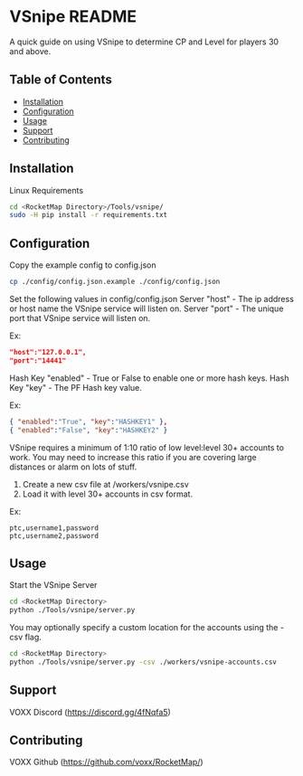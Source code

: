# VSnipe README

A quick guide on using VSnipe to determine CP and Level for players 30 and above.

## Table of Contents

- [Installation](#installation)
- [Configuration](#configuration)
- [Usage](#usage)
- [Support](#support)
- [Contributing](#contributing)

## Installation

Linux Requirements
```sh
cd <RocketMap Directory>/Tools/vsnipe/
sudo -H pip install -r requirements.txt
```

## Configuration

Copy the example config to config.json
```sh
cp ./config/config.json.example ./config/config.json
```

Set the following values in config/config.json
Server "host" - The ip address or host name the VSnipe service will listen on.
Server "port" - The unique port that VSnipe service will listen on.

  Ex:
```json
"host":"127.0.0.1",
"port":"14441"
```

Hash Key "enabled" - True or False to enable one or more hash keys.
Hash Key "key" - The PF Hash key value.

  Ex:
```json
{ "enabled":"True", "key":"HASHKEY1" },
{ "enabled":"False", "key":"HASHKEY2" }
```

VSnipe requires a minimum of 1:10 ratio of low level:level 30+ accounts to work.
You may need to increase this ratio if you are covering large distances or alarm on lots of stuff.

1) Create a new csv file at <RocketMap Directory>/workers/vsnipe.csv
2) Load it with level 30+ accounts in csv format.

Ex:
```csv
ptc,username1,password
ptc,username2,password
```

## Usage

Start the VSnipe Server
```sh
cd <RocketMap Directory>
python ./Tools/vsnipe/server.py
```

You may optionally specify a custom location for the accounts using the -csv flag.
```sh
cd <RocketMap Directory>
python ./Tools/vsnipe/server.py -csv ./workers/vsnipe-accounts.csv
```


## Support

VOXX Discord (https://discord.gg/4fNqfa5)

## Contributing

VOXX Github (https://github.com/voxx/RocketMap/)

